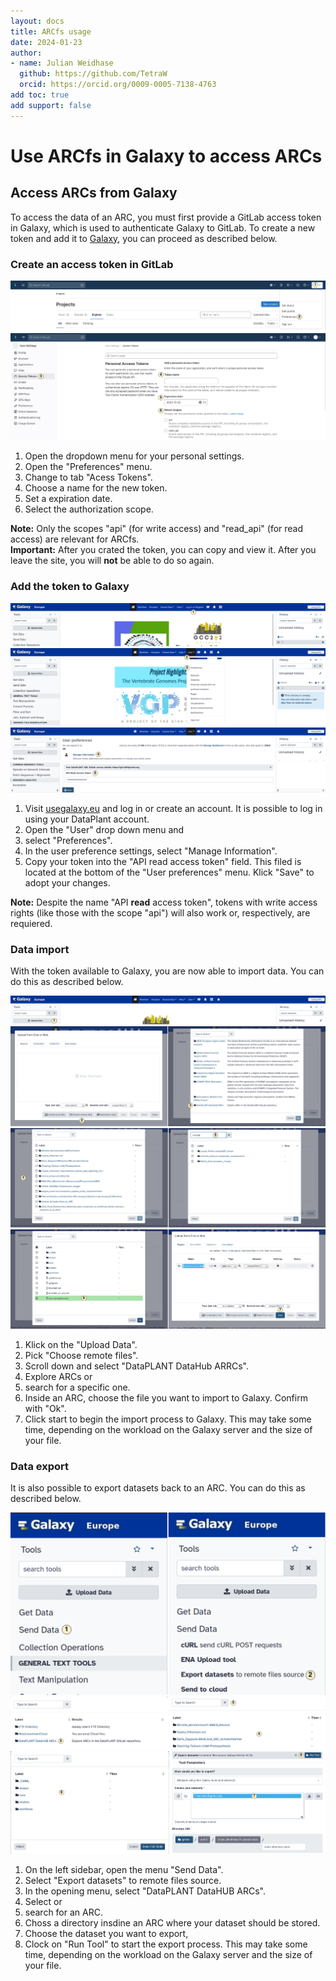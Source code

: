 ```yaml
---
layout: docs
title: ARCfs usage
date: 2024-01-23
author:
- name: Julian Weidhase
  github: https://github.com/TetraW
  orcid: https://orcid.org/0009-0005-7138-4763
add toc: true
add support: false
---
```


# Use ARCfs in Galaxy to access ARCs

## Access ARCs from Galaxy

To access the data of an ARC, you must first provide a GitLab access token in Galaxy, which is used to authenticate Galaxy to GitLab. To create a new token and add it to [Galaxy](https://usegalaxy.eu/), you can proceed as described below.

### Create an access token in GitLab

![image](./../img/ARCfs_KB_01_blurred_marked.png)
![image](./../img/ARCfs_KB_02_blurred_marked.png)

1. Open the dropdown menu for your personal settings.
2. Open the "Preferences" menu.
3. Change to tab "Acess Tokens".
4. Choose a name for the new token.
5. Set a expiration date.
6. Select the authorization scope. 

**Note:** Only the scopes "api" (for write access) and "read_api" (for read access) are relevant for ARCfs.  
**Important:** After you crated the token, you can copy and view it. After you leave the
site, you will **not** be able to do so again.

### Add the token to Galaxy


![image](./../img/ARCfs_KB_03_blurred_marked.png)
![image](./../img/ARCfs_KB_06_blurred_marked.png)
![image](./../img/ARCfs_KB_07_blurred_marked_cut.png)
![image](./../img/ARCfs_KB_08_cut_marked.png)



1. Visit [usegalaxy.eu](https://usegalaxy.eu/) and log in or create an account. It is possible to log in using your DataPlant account.
2. Open the "User" drop down menu and
3. select "Preferences".
4. In the user preference settings, select "Manage Information".
5. Copy your token into the "API read access token" field. This filed is located at the bottom of the "User preferences" menu. Klick "Save" to adopt your changes.

**Note:** Despite the name "API **read** access token", tokens with write access rights (like those with the scope "api") will also work or, respectively, are requiered.

### Data import

With the token available to Galaxy, you are now able to import data. You can do this as described below.

![image](./../img/ARCfs_KB_09_marked.png)
![image](./../img/ARCfs_KB_10_11_marked.png)
![image](./../img/ARCfs_KB_12_13_marked.png)
![image](./../img/ARCfs_KB_14_15_marked.png)

1. Klick on the "Upload Data".
2. Pick "Choose remote files".
3. Scroll down and select "DataPLANT DataHub ARRCs".
4. Explore ARCs or
5. search for a specific one.
6. Inside an ARC, choose the file you want to import to Galaxy. Confirm with "Ok".
7. Click start to begin the import process to Galaxy. This may take some time, depending
   on the workload on the Galaxy server and the size of your file.

### Data export

It is also possible to export datasets back to an ARC. You can do this as described below.

![image](./../img/ARCfs_KB_16_17_marked.png)
![image](./../img/ARCfs_KB_18_19_marked.png)
![image](./../img/ARCfs_KB_20_21_marked_1.png)


1. On the left sidebar, open the menu "Send Data".
2. Select "Export datasets" to remote files source.
3. In the opening menu, select "DataPLANT DataHUB ARCs".
4. Select or
5. search for an ARC.
6. Choss a directory insdine an ARC where your dataset should be stored.
7. Choose the dataset you want to export,
8. Clock on "Run Tool" to start the export process. This may take some time, depending
   on the workload on the Galaxy server and the size of your file.


